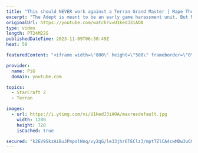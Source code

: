```yaml
---
title: "This should NEVER work against a Terran Grand Master | Mape The Ape #5 - StarCraft 2"
excerpt: "The Adept is meant to be an early game harassment unit. But Mape shows that if you get +1 attack vs Terran they go 3-shotting down to 2-shotting SCVs and marines, really cute build.   -- 🐷 Second Channel for Learning StarCraft 2: https://www.youtube.com/c/PiGRandom 🐷 Third Channel for Daily Pro Casts:"
originalUrl: https://youtube.com/watch?v=U1kedJ3iAOA
type: video
length: PT24M22S
publishedDateTime: 2023-11-09T06:30:49Z
heat: 50

featuredContent: "<iframe width=\"800\" height=\"500\" frameborder=\"0\" src=\"https://www.youtube.com/embed/U1kedJ3iAOA\" allow=\"accelerometer; autoplay; encrypted-media; gyroscope; picture-in-picture\" allowfullscreen></iframe>"

provider:
  name: PiG
  domain: youtube.com

topics:
  - StarCraft 2
  - Terran

images:
  - url: https://i.ytimg.com/vi/U1kedJ3iAOA/maxresdefault.jpg
    width: 1280
    height: 720
    isCached: true

secured: "k2EV9SkzAiBuJPmpslWnq/vy2qG/le33jhr6TEClz3/mptTZlCA4cwMDw3u69g7SDcBUprQtCBYejVhlnoHJwBCSkt3jbpi7r+SrLH/zzpqxF5dDQ1xdJn3Db3cc864seWiE5ZW1iWcOdTdEwC+whsIZEIyhN2m5t0DAApcPZOZJrxU145Eq6DpPTvqTFn2z0oTnwoU7P/PUV6XSbeLGVT6A+tzJPNItvWVHu2IQFOHuxQMK2Kv/V9lqY94HjvINqeu786vu+Y/syoVlromvYOuQC3POtj6UWe0dChDqOCi/+8haegQgfB9nnvuP8ugWu7CSkE5Ilu8+ZwmCZxYPbOz4uX3T/JmuV1ZCSYVoghfQyFNpivmyktdauRhvbMrLCOhsz+dIs4QszU85L+1HqRCs1jiq7ZFo3TbbN1IN8Go=;0b9MeKJFzrc1wjjtY/lmSQ=="
---
```


